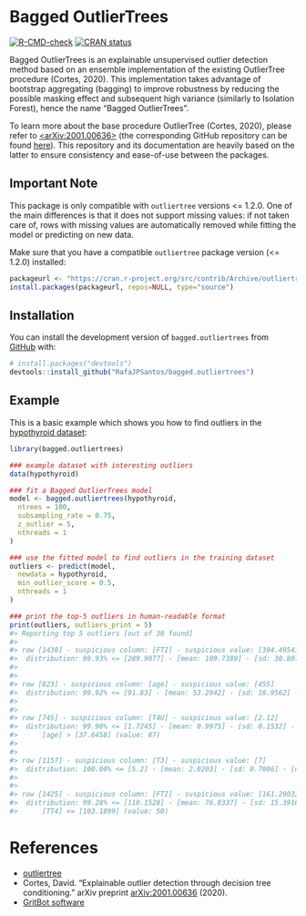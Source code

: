 
<!-- README.md is generated from README.Rmd. Please edit that file -->

# Bagged OutlierTrees

<!-- badges: start -->

[![R-CMD-check](https://github.com/RafaJPSantos/bagged.outliertrees/workflows/R-CMD-check/badge.svg)](https://github.com/RafaJPSantos/bagged.outliertrees/actions)
[![CRAN
status](https://www.r-pkg.org/badges/version/bagged.outliertrees)](https://CRAN.R-project.org/package=bagged.outliertrees)
<!-- badges: end -->

Bagged OutlierTrees is an explainable unsupervised outlier detection
method based on an ensemble implementation of the existing OutlierTree
procedure (Cortes, 2020). This implementation takes advantage of
bootstrap aggregating (bagging) to improve robustness by reducing the
possible masking effect and subsequent high variance (similarly to
Isolation Forest), hence the name “Bagged OutlierTrees”.

To learn more about the base procedure OutlierTree (Cortes, 2020),
please refer to
[&lt;arXiv:2001.00636&gt;](https://arxiv.org/abs/2001.00636) (the
corresponding GitHub repository can be found
[here](https://github.com/david-cortes/outliertree)). This repository
and its documentation are heavily based on the latter to ensure
consistency and ease-of-use between the packages.

## Important Note

This package is only compatible with `outliertree` versions &lt;= 1.2.0.
One of the main differences is that it does not support missing values:
if not taken care of, rows with missing values are automatically removed
while fitting the model or predicting on new data.

Make sure that you have a compatible `outliertree` package version
(&lt;= 1.2.0) installed:

``` r
packageurl <- "https://cran.r-project.org/src/contrib/Archive/outliertree/outliertree_1.2.0.tar.gz"
install.packages(packageurl, repos=NULL, type="source")
```

## Installation

<!-- You can install the released version of bagged.outliertrees from [CRAN](https://CRAN.R-project.org) with:

``` r
install.packages("bagged.outliertrees")
```
-->

You can install the development version of `bagged.outliertrees` from
[GitHub](https://github.com/) with:

``` r
# install.packages("devtools")
devtools::install_github("RafaJPSantos/bagged.outliertrees")
```

## Example

This is a basic example which shows you how to find outliers in the
[hypothyroid
dataset](http://archive.ics.uci.edu/ml/datasets/thyroid+disease):

``` r
library(bagged.outliertrees)

### example dataset with interesting outliers
data(hypothyroid)

### fit a Bagged OutlierTrees model
model <- bagged.outliertrees(hypothyroid,
  ntrees = 100,
  subsampling_rate = 0.75,
  z_outlier = 5,
  nthreads = 1
)

### use the fitted model to find outliers in the training dataset
outliers <- predict(model,
  newdata = hypothyroid,
  min_outlier_score = 0.5,
  nthreads = 1
)
```

``` r
### print the top-5 outliers in human-readable format
print(outliers, outliers_print = 5)
#> Reporting top 5 outliers [out of 30 found]
#> 
#> row [1438] - suspicious column: [FTI] - suspicious value: [394.495412844037]
#>  distribution: 99.93% <= [289.9077] - [mean: 109.7389] - [sd: 30.8079] - [norm. obs: 956]
#> 
#> 
#> row [623] - suspicious column: [age] - suspicious value: [455]
#>  distribution: 99.92% <= [91.83] - [mean: 53.2942] - [sd: 18.9562] - [norm. obs: 956]
#> 
#> 
#> row [745] - suspicious column: [T4U] - suspicious value: [2.12]
#>  distribution: 99.90% <= [1.7245] - [mean: 0.9975] - [sd: 0.1532] - [norm. obs: 699]
#>      [age] > [37.6458] (value: 87)
#> 
#> 
#> row [1157] - suspicious column: [T3] - suspicious value: [7]
#>  distribution: 100.00% <= [5.2] - [mean: 2.0203] - [sd: 0.7006] - [norm. obs: 957]
#> 
#> 
#> row [1425] - suspicious column: [FTI] - suspicious value: [161.290322580645]
#>  distribution: 99.28% <= [118.1528] - [mean: 76.8337] - [sd: 15.3916] - [norm. obs: 105]
#>      [TT4] <= [103.1899] (value: 50)
```

# References

-   [outliertree](https://github.com/david-cortes/outliertree)
-   Cortes, David. “Explainable outlier detection through decision tree
    conditioning.” arXiv preprint
    [arXiv:2001.00636](https://arxiv.org/abs/2001.00636) (2020).
-   [GritBot software](https://www.rulequest.com/gritbot-info.html)
